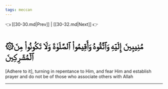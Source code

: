 ```yaml
---
tags: meccan
---
```


👈 [[30-30.md|Prev]] | [[30-32.md|Next]] 👉

# ۞مُنِيبِينَ إِلَيۡهِ وَٱتَّقُوهُ وَأَقِيمُواْ ٱلصَّلَوٰةَ وَلَا تَكُونُواْ مِنَ ٱلۡمُشۡرِكِينَ

[Adhere to it], turning in repentance to Him, and fear Him and establish prayer and do not be of those who associate others with Allah

---

